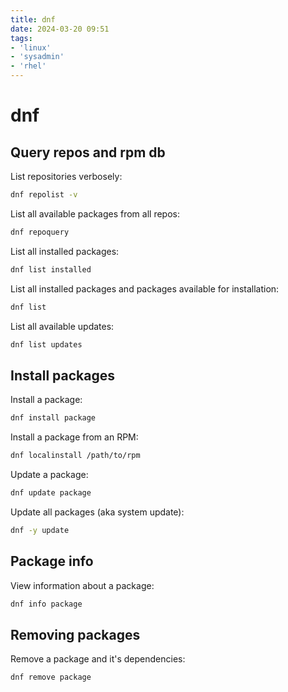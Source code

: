 ```yaml
---
title: dnf
date: 2024-03-20 09:51
tags:
- 'linux'
- 'sysadmin'
- 'rhel'
---
```


# dnf

## Query repos and rpm db

List repositories verbosely:

```bash
dnf repolist -v
```

List all available packages from all repos:

```bash
dnf repoquery
```

List all installed packages:

```bash
dnf list installed
```

List all installed packages and packages available for installation:

```bash
dnf list
```

List all available updates:

```bash
dnf list updates
```

## Install packages

Install a package:

```bash
dnf install package
```

Install a package from an RPM:

```bash
dnf localinstall /path/to/rpm
```

Update a package:

```bash
dnf update package
```

Update all packages (aka system update):

```bash
dnf -y update
```

## Package info

View information about a package:

```bash
dnf info package
```

## Removing packages

Remove a package and it's dependencies:

```bash
dnf remove package
```


